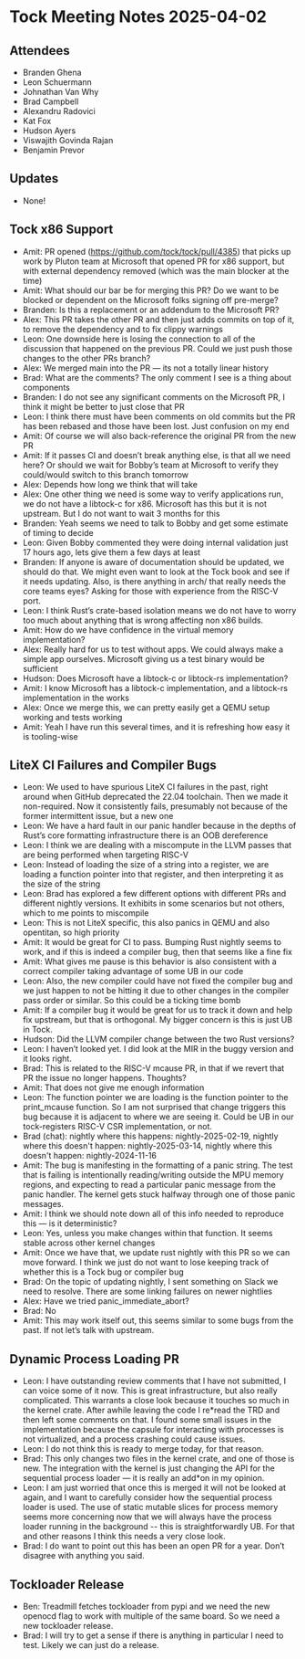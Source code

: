 # Tock Meeting Notes 2025-04-02

## Attendees
 - Branden Ghena
 - Leon Schuermann
 - Johnathan Van Why
 - Brad Campbell
 - Alexandru Radovici
 - Kat Fox
 - Hudson Ayers
 - Viswajith Govinda Rajan
 - Benjamin Prevor

## Updates
 * None!

## Tock x86 Support
* Amit: PR opened (https://github.com/tock/tock/pull/4385) that picks up work
  by Pluton team at Microsoft that opened PR for x86 support, but with external
  dependency removed (which was the main blocker at the time)
* Amit: What should our bar be for merging this PR? Do we want to be blocked or
  dependent on the Microsoft folks signing off pre-merge?
* Branden: Is this a replacement or an addendum to the Microsoft PR?
* Alex: This PR takes the other PR and then just adds commits on top of it, to
  remove the dependency and to fix clippy warnings
* Leon: One downside here is losing the connection to all of the discussion
  that happened on the previous PR. Could we just push those changes to the
  other PRs branch?
* Alex: We merged main into the PR — its not a totally linear history
* Brad: What are the comments? The only comment I see is a thing about
  components
* Branden: I do not see any significant comments on the Microsoft PR, I think
  it might be better to just close that PR
* Leon: I think there must have been comments on old commits but the PR has
  been rebased and those have been lost. Just confusion on my end
* Amit: Of course we will also back-reference the original PR from the new PR
* Amit: If it passes CI and doesn’t break anything else, is that all we need
  here? Or should we wait for Bobby’s team at Microsoft to verify they
  could/would switch to this branch tomorrow
* Alex: Depends how long we think that will take
* Alex: One other thing we need is some way to verify applications run, we do
  not have a libtock-c for x86. Microsoft has this but it is not upstream. But
  I do not want to wait 3 months for this
* Branden: Yeah seems we need to talk to Bobby and get some estimate of timing
  to decide
* Leon: Given Bobby commented they were doing internal validation just 17 hours
  ago, lets give them a few days at least
* Branden: If anyone is aware of documentation should be updated, we should do
  that. We might even want to look at the Tock book and see if it needs
  updating. Also, is there anything in arch/ that really needs the core teams
  eyes? Asking for those with experience from the RISC-V port.
* Leon: I think Rust’s crate-based isolation means we do not have to worry too
  much about anything that is wrong affecting non x86 builds.
* Amit: How do we have confidence in the virtual memory implementation?
* Alex: Really hard for us to test without apps. We could always make a simple
  app ourselves. Microsoft giving us a test binary would be sufficient 
* Hudson: Does Microsoft have a libtock-c or libtock-rs implementation?
* Amit: I know Microsoft has a libtock-c implementation, and a libtock-rs
  implementation in the works
* Alex: Once we merge this, we can pretty easily get a QEMU setup working and
  tests working
* Amit: Yeah I have run this several times, and it is refreshing how easy it is
  tooling-wise

## LiteX CI Failures and Compiler Bugs
* Leon: We used to have spurious LiteX CI failures in the past, right around
  when GitHub deprecated the 22.04 toolchain. Then we made it non-required. Now
  it consistently fails, presumably not because of the former intermittent issue,
  but a new one
* Leon: We have a hard fault in our panic handler because in the depths of
  Rust’s core formatting infrastructure there is an OOB dereference
* Leon: I think we are dealing with a miscompute in the LLVM passes that are
  being performed when targeting RISC-V
* Leon: Instead of loading the size of a string into a register, we are loading
  a function pointer into that register, and then interpreting it as the size
  of the string
* Leon: Brad has explored a few different options with different PRs and
  different nightly versions. It exhibits in some scenarios but not others,
  which to me points to miscompile
* Leon: This is not LiteX specific, this also panics in QEMU and also
  opentitan, so high priority
* Amit: It would be great for CI to pass. Bumping Rust nightly seems to work,
  and if this is indeed a compiler bug, then that seems like a fine fix
* Amit: What gives me pause is this behavior is also consistent with a correct
  compiler taking advantage of some UB in our code
* Leon: Also, the new compiler could have not fixed the compiler bug and we
  just happen to not be hitting it due to other changes in the compiler pass
  order or similar. So this could be a ticking time bomb
* Amit: If a compiler bug it would be great for us to track it down and help
  fix upstream, but that is orthogonal. My bigger concern is this is just UB in
  Tock.
* Hudson: Did the LLVM compiler change between the two Rust versions?
* Leon: I haven’t looked yet. I did look at the MIR in the buggy version and it
  looks right.
* Brad: This is related to the RISC-V mcause PR, in that if we revert that PR
  the issue no longer happens. Thoughts?
* Amit: That does not give me enough information
* Leon: The function pointer we are loading is the function pointer to the
  print_mcause function. So I am not surprised that change triggers this bug
  because it is adjacent to where we are seeing it. Could be UB in our
  tock-registers RISC-V CSR implementation, or not.
* Brad (chat): nightly where this happens: nightly-2025-02-19, nightly where
  this doesn't happen: nightly-2025-03-14, nightly where this doesn't happen:
  nightly-2024-11-16
* Amit: The bug is manifesting in the formatting of a panic string. The test
  that is failing is intentionally reading/writing outside the MPU memory
  regions, and expecting to read a particular panic message from the panic
  handler. The kernel gets stuck halfway through one of those panic messages.
* Amit: I think we should note down all of this info needed to reproduce this —
  is it deterministic?
* Leon: Yes, unless you make changes within that function. It seems stable
  across other kernel changes
* Amit: Once we have that, we update rust nightly with this PR so we can move
  forward. I think we just do not want to lose keeping track of whether this is
  a Tock bug or compiler bug
* Brad: On the topic of updating nightly, I sent something on Slack we need to
  resolve. There are some linking failures on newer nightlies
* Alex: Have we tried panic_immediate_abort?
* Brad: No
* Amit: This may work itself out, this seems similar to some bugs from the
  past. If not let’s talk with upstream.

## Dynamic Process Loading PR
* Leon: I have outstanding review comments that I have not submitted, I can
  voice some of it now. This is great infrastructure, but also really
  complicated. This warrants a close look because it touches so much in the
  kernel crate. After awhile leaving the code I re*read the TRD and then left
  some comments on that. I found some small issues in the implementation because
  the capsule for interacting with processes is not virtualized, and a process
  crashing could cause issues. 
* Leon: I do not think this is ready to merge today, for that reason.
* Brad: This only changes two files in the kernel crate, and one of those is
  new. The integration with the kernel is just changing the API for the
  sequential process loader — it is really an add*on in my opinion.
* Leon: I am just worried that once this is merged it will not be looked at
  again, and I want to carefully consider how the sequential process loader is
  used. The use of static mutable slices for process memory seems more concerning
  now that we will always have the process loader running in the background --
  this is straightforwardly UB. For that and other reasons I think this needs a
  very close look.
* Brad: I do want to point out this has been an open PR for a year. Don’t
  disagree with anything you said.

## Tockloader Release
* Ben: Treadmill fetches tockloader from pypi and we need the new openocd flag
  to work with multiple of the same board. So we need a new tockloader release.
* Brad: I will try to get a sense if there is anything in particular I need to
  test. Likely we can just do a release.
